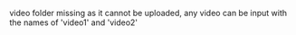 video folder missing as it cannot be uploaded, any video can be input with the names of 'video1' and 'video2'
